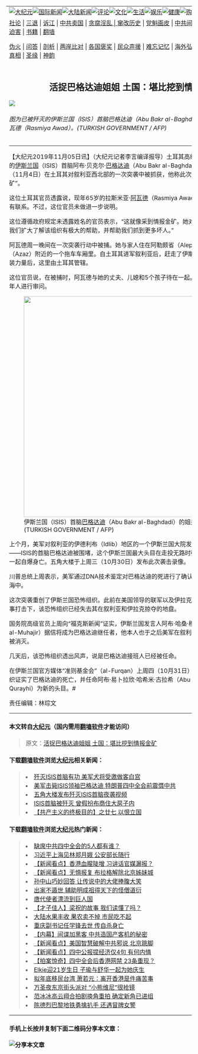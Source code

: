 <a name="1" id="1" target="_blank"></a><span id="1"></span>
<table border="0"><tr><td colspan="2" VALIGN=TOP><a href="https://github.com/cqlwsw285/djy/blob/master/gb/nsc413.md#1"><img src="https://gitlab.com/szzdlab/www/raw/master/t/djy/1.jpg" title="大纪元"></a><a href="https://github.com/cqlwsw285/djy/blob/master/gb/n24hr.md#1"><img src="https://gitlab.com/szzdlab/www/raw/master/t/djy/3.jpg" title="国际新闻"></a><a href="https://github.com/cqlwsw285/djy/blob/master/gb/nsc413.md#1"><img src="https://gitlab.com/szzdlab/www/raw/master/t/djy/4.jpg" title="大陆新闻"></a><a href="https://github.com/cqlwsw285/djy/blob/master/gb/news392.md#1"><img src="https://gitlab.com/szzdlab/www/raw/master/t/djy/5.jpg" title="评论"></a><a href="https://github.com/cqlwsw285/djy/blob/master/gb/news2007.md#1"><img src="https://gitlab.com/szzdlab/www/raw/master/t/djy/6.jpg" title="文化"></a><a href="https://github.com/cqlwsw285/djy/blob/master/gb/news2008.md#1"><img src="https://gitlab.com/szzdlab/www/raw/master/t/djy/7.jpg" title="生活"></a><a href="https://github.com/cqlwsw285/djy/blob/master/gb/ncyule.md#1"><img src="https://gitlab.com/szzdlab/www/raw/master/t/djy/8.jpg" title="娱乐"></a><a href="https://github.com/cqlwsw285/djy/blob/master/gb/nsc1002.md#1"><img src="https://gitlab.com/szzdlab/www/raw/master/t/djy/9.jpg" title="健康"><a href="https://www.youlucky.com"><img src="https://gitlab.com/szzdlab/www/raw/master/t/djy/10.jpg" title="购物"></a><a href="https://www.supportepoch.org/donation?utm_medium=epochtimes&utm_source=referral&utm_campaign=donate_button_djyhomepage"><img src="https://gitlab.com/szzdlab/www/raw/master/t/djy/12.jpg" title="捐款"></a></td></tr>
<tr><td colspan="2" VALIGN=TOP><a target="_blank" href="https://github.com/cqlwsw285/djy/blob/master/gb/9p.md#1">社论</a> | <a target="_blank" href="https://github.com/cqlwsw285/djy/blob/master/gb/nf5657.md#1">三退</a> | <a target="_blank" href="https://github.com/cqlwsw285/djy/blob/master/gb/nf6123.md#1">诉江</a> | <a target="_blank" href="https://github.com/cqlwsw285/djy/blob/master/gb/nf1176117.md#1">中共卖国</a> | <a target="_blank" href="https://github.com/cqlwsw285/djy/blob/master/gb/nf5773.md#1">贪腐淫乱 | <a target="_blank" href="https://github.com/cqlwsw285/djy/blob/master/gb/nf1176115.md#1">窜改历史</a> | <a target="_blank" href="https://github.com/cqlwsw285/djy/blob/master/gb/nf1176107.md#1">党魁画皮</a> | <a target="_blank" href="https://github.com/cqlwsw285/djy/blob/master/gb/nf1320400.md#1">中共间谍</a> | <a target="_blank" href="https://github.com/cqlwsw285/djy/blob/master/gb/nf1176114.md#1">破坏传统</a> | <a target="_blank" href="https://github.com/cqlwsw285/djy/blob/master/gb/nf5287.md#1">恶贯满盈</a> | <a target="_blank" href="https://github.com/cqlwsw285/djy/blob/master/gb/ncid278.md#1">人权</a> | <a target="_blank" href="https://github.com/cqlwsw285/djy/blob/master/gb/nf1176111.md#1">迫害</a> | <a target="_blank" href="https://github.com/cqlwsw285/djy/blob/master/gb/nf1235328.md#1">书籍</a> | <a target="_blank" href="https://github.com/cqlwsw285/www/blob/master/README.md?zsrh#1">翻墙</a></p><p><a target="_blank" href="https://github.com/cqlwsw285/djy/blob/master/gb/nf5562.md#1">伪火</a> | <a target="_blank" href="https://github.com/cqlwsw285/djy/blob/master/gb/nf4378.md#1">问答</a> | <a target="_blank" href="https://github.com/cqlwsw285/djy/blob/master/gb/nf5792.md#1">剖析</a> | <a target="_blank" href="https://github.com/cqlwsw285/djy/blob/master/gb/nf5735.md#1">两岸比对</a> | <a target="_blank" href="https://github.com/cqlwsw285/djy/blob/master/gb/nf6119.md#1">各国褒奖</a> | <a target="_blank" href="https://github.com/cqlwsw285/djy/blob/master/gb/nf6120.md#1">民众声援</a> | <a target="_blank" href="https://github.com/cqlwsw285/djy/blob/master/gb/nf1188594.md#1">难忘记忆</a> | <a target="_blank" href="https://github.com/cqlwsw285/djy/blob/master/gb/nf3180.md#1">海外弘传</a> | <a target="_blank" href="https://github.com/cqlwsw285/djy/blob/master/gb/nf5410.md#1">万人上访</a> | <a target="_blank" href="https://github.com/cqlwsw285/ntdtv/blob/master/gb/prog1530_1.md#1">和平抗议</a> | <a target="_blank" href="https://github.com/cqlwsw285/djy/blob/master/gb/nf4386.md#1">支持</a> | <a target="_blank" href="https://github.com/cqlwsw285/djy/blob/master/gb/nf4389.md#1">真相</a> | <a target="_blank" href="https://github.com/cqlwsw285/djy/blob/master/gb/nf5790.md#1">圣缘</a> | <a target="_blank" href="https://github.com/cqlwsw285/djy/blob/master/gb/nf4786.md#1">神韵</a></td></tr>
<tr><td VALIGN=TOP width="626"><h2 align=center>活捉巴格达迪姐姐 土国：堪比挖到情报金矿</h2>
<img src="http://i.epochtimes.com/assets/uploads/2019/11/000_1M02PX-1-600x400.jpg" />
<h6>图为已被歼灭的伊斯兰国（ISIS）首脑巴格达迪（Abu Bakr al-Baghdadi）的姐姐拉斯米亚·阿瓦德（Rasmiya Awad）。(TURKISH GOVERNMENT / AFP)
</h6>
<hr>
<p>【大纪元2019年11月05日讯】（大纪元记者李言编译报导）土耳其高级官员表示，已经被歼灭的<a href="https://github.com/cqlwsw285/djy/blob/master/gb/tag/%E4%BC%8A%E6%96%AF%E5%85%B0%E5%9B%BD.md">伊斯兰国</a>（ISIS）首脑阿布·贝克尔·<a href="https://github.com/cqlwsw285/djy/blob/master/gb/tag/%E5%B7%B4%E6%A0%BC%E8%BE%BE%E8%BF%AA.md">巴格达迪</a>（Abu Bakr al-Baghdadi）的姐姐<a href="https://github.com/cqlwsw285/djy/blob/master/gb/tag/%E9%98%BF%E7%93%A6%E5%BE%B7.md">阿瓦德</a>于周一（11月4日）在土耳其对叙利亚西北部的一次突袭中被抓获，他称此次捕获堪称挖掘到情报“金矿”。</p>
<p>这位土耳其官员透露说，现年65岁的拉斯米亚·<a href="https://github.com/cqlwsw285/djy/blob/master/gb/tag/%E9%98%BF%E7%93%A6%E5%BE%B7.md">阿瓦德</a>（Rasmiya Awad）被怀疑与极端主义组织有联系。不过，这位官员未做进一步说明。</p>
<p>这位遵循政府规定未透露姓名的官员表示，“这就像采到情报金矿。她对<a href="https://github.com/cqlwsw285/djy/blob/master/gb/tag/%E4%BC%8A%E6%96%AF%E5%85%B0%E5%9B%BD.md">伊斯兰国</a>所掌握的情况对我们扩大了解该组织有极大的帮助，并帮助我们抓到更多坏人。”</p>
<p>阿瓦德周一晚间在一次突袭行动中被捕。她与家人住在阿勒颇省（Aleppo Province）阿扎兹（Azaz）附近的一个拖车车厢里。自土耳其进军叙利亚后，赶走了伊斯兰国恐怖分子和库尔德武装力量后，这里由土耳其管辖。</p>
<p>这位官员说，在被捕时，阿瓦德与她的丈夫、儿媳和5个孩子待在一起。他还说，目前正在对成年人进行审问。</p>
<figure id="attachment_11634823" style="width: 600px" class="wp-caption aligncenter"><a href="http://i.epochtimes.com/assets/uploads/2019/11/collage.jpg"><img class="wp-image-11634823 size-large" src="http://i.epochtimes.com/assets/uploads/2019/11/collage-600x375.jpg" alt="" width="600" b="375" /></a><figcaption class="wp-caption-text">伊斯兰国（ISIS）首脑<a href="https://github.com/cqlwsw285/djy/blob/master/gb/tag/%E5%B7%B4%E6%A0%BC%E8%BE%BE%E8%BF%AA.md">巴格达迪</a>（Abu Bakr al-Baghdadi）的姐夫和外甥媳妇。(TURKISH GOVERNMENT / AFP)</figcaption></figure>
<p>上个月，美军对叙利亚的伊德利布（Idlib）地区的一个伊斯兰国大院发动突袭，阿瓦德的弟弟——ISIS的首脑巴格达迪被围堵，这个伊斯兰国最大头目在走投无路时强拉上自己3个年幼的孩子一起自爆身亡。五角大楼于上周三（10月30日）发布此次袭击录像。</p>
<p>川普总统上周表示，美军通过DNA技术鉴定对巴格达迪的死进行了确认，之后他的尸体被葬入大海中。</p>
<p>这次突袭重创了伊斯兰国恐怖组织。此前在美国领导的联军以及伊拉克和叙利亚盟国的一系列军事打击下，该恐怖组织已经失去其在叙利亚和伊拉克掠夺的地盘。</p>
<p>国务院高级官员上周向“福克斯新闻”证实，伊斯兰国发言人阿布·哈桑·穆哈吉尔（Abu Hassan al-Muhajir）据信将成为巴格达迪继任者，他本人也于之后美军在叙利亚西北部的另一次袭击中被消灭。</p>
<p>几天后，该恐怖组织透出风声，说是巴格达迪接班人已经被任命。</p>
<p>在伊斯兰国官方媒体“准则基金会”（al-Furqan）上周四（10月31日）发布的音频中，该恐怖组织证实了巴格达迪的死亡，并任命阿布·易卜拉欣·哈希米·古拉希（Abu Ibrahim al-Hashimi al-Qurayhi）为新的头目。#</p>
<p>责任编辑：林琮文</p>

<hr>

#### 本文转自<a href="http://www.epochtimes.com">大纪元</a>（国内需用<a href="https://git.io/JesJV">翻墙软件</a>才能访问）
> 原文：<a href="http://www.epochtimes.com/gb/19/11/5/n11634749.htm">活捉巴格达迪姐姐 土国：堪比挖到情报金矿</a>


#### 下载<a href="https://git.io/JesJV">翻墙软件</a>浏览<a href="http://www.epochtimes.com">大纪元</a>相关新闻：
> <li><a href="http://www.epochtimes.com/gb/19/10/31/n11625161.htm">歼灭ISIS首脑有功 美军犬将受邀做客白宫</a></li>
> <li><a href="http://www.epochtimes.com/gb/19/10/31/n11623795.htm">美军击毙ISIS领袖巴格达迪 特朗普四中全会前震慑中共</a></li>
> <li><a href="http://www.epochtimes.com/gb/19/10/30/n11623560.htm">五角大楼发布歼灭ISIS首脑夜袭视频</a></li>
> <li><a href="http://www.epochtimes.com/gb/19/10/30/n11622833.htm">ISIS首脑被歼灭 曾假扮布商住大房子内</a></li>
> <li><a href="https://github.com/cqlwsw285/djy/blob/master/gb/19/6/21/n11336944.md">【共产主义的终极目的】之廿七 以恨立国</a></li>

#### 下载<a href="https://git.io/JesJV">翻墙软件</a>浏览<a href="http://www.epochtimes.com">大纪元</a>热门新闻：
> <li><a href="http://www.epochtimes.com/gb/19/11/4/n11633229.htm">缺席中共四中全会的5人都有谁？</a></li>
> <li><a href="http://www.epochtimes.com/gb/19/11/4/n11633083.htm">习近平上海见林郑月娥 公安部长随行</a></li>
> <li><a href="http://www.epochtimes.com/gb/19/11/4/n11632989.htm">【新闻看点】香港血腥陡增 习讲话官媒漏报？</a></li>
> <li><a href="http://www.epochtimes.com/gb/19/11/4/n11633107.htm">【新闻看点】无惧报复 布拉格解除北京姊妹城</a></li>
> <li><a href="http://www.epochtimes.com/gb/19/10/24/n11610675.htm">孙中山巧妙回答 让传说中的大佬捧腹大笑</a></li>
> <li><a href="http://www.epochtimes.com/gb/19/10/24/n11610229.htm">出家不遁世 辅助明成祖得天下的怪僧道衍</a></li>
> <li><a href="http://www.epochtimes.com/gb/19/10/11/n11582046.htm">唐代使者漂流到巨人国</a></li>
> <li><a href="http://www.epochtimes.com/gb/19/10/25/n11612042.htm">【才子佳人】梁祝的故事 我们读懂了吗？</a></li>
> <li><a href="http://www.epochtimes.com/gb/19/11/3/n11631029.htm">大陆水果丰收 果农卖不掉 市民吃不起</a></li>
> <li><a href="http://www.epochtimes.com/gb/19/11/3/n11630905.htm">重庆副书记任学锋去世 传自杀身亡</a></li>
> <li><a href="http://www.epochtimes.com/gb/19/10/19/n11598517.htm">【内幕】间谍加黑客 中共造国产客机的秘密</a></li>
> <li><a href="http://www.epochtimes.com/gb/19/11/2/n11629293.htm">【新闻看点】美国智慧破解中共邪说 北京跳脚</a></li>
> <li><a href="http://www.epochtimes.com/gb/19/11/1/n11627605.htm">【新闻看点】四中公报提经济仅4句 有何内情</a></li>
> <li><a href="http://www.epochtimes.com/gb/19/11/1/n11626043.htm">【拍案惊奇】四中全会后香港网禁 23条重现？</a></li>
> <li><a href="http://www.epochtimes.com/gb/19/11/2/n11628658.htm">Elkie迎21岁生日 子瑜与舒华一起为她庆生</a></li>
> <li><a href="http://www.epochtimes.com/gb/19/11/3/n11631025.htm">拟年底移民台湾 萧若元：离开香港是件痛苦事</a></li>
> <li><a href="http://www.epochtimes.com/gb/19/11/3/n11629875.htm">万圣夜东京街头派对 “小熊维尼”很抢镜</a></li>
> <li><a href="http://www.epochtimes.com/gb/19/11/3/n11630758.htm">范冰冰高云翔合拍剧换角重拍 确定新角已进组</a></li>
> <li><a href="http://www.epochtimes.com/gb/19/11/2/n11628834.htm">陈德烈巴黎地铁勇擒扒手 还遇冒牌女警</a></li>
<hr>

#### 手机上长按并复制下面二维码分享本文章：<br><br><img src="http://d1p1.ip.zn2.us/v.php?action=qrcode&url=https://github.com/cqlwsw285/djy/blob/master/gb/19/11/5/n11634749.md%231" title="分享本文章"></td><td VALIGN=TOP><a href="https://github.com/cqlwsw285/djy/blob/master/gb/16/1/21/n4622075.md?dfh#1" target="_blank"><img src="https://gitlab.com/szzdlab/djy/raw/master/gb/300/wei-f1.jpg" title="中共的伪火骗局"  alt="中共的伪火骗局"></a><br><a href="https://github.com/cqlwsw285/www/blob/master/README.md?dfh#9" target="_blank"><img src="https://gitlab.com/szzdlab/djy/raw/master/gb/300/yong-h.jpg" title="永恒的见证"  alt="永恒的见证"></a><br><a href="https://github.com/cqlwsw285/djy/blob/master/gb/13/9/29/n3974789.md?dfh#1" target="_blank"><img src="https://gitlab.com/szzdlab/djy/raw/master/gb/300/shang-lnz.jpg" title="善良女子被中共投男牢"  alt="善良女子被中共投男牢"></a><br><a href="https://github.com/cqlwsw285/djy/blob/master/gb/16/3/16/n4663449.md?dfh#1" target="_blank"><img src="https://gitlab.com/szzdlab/djy/raw/master/gb/300/huo-z3.jpg" title="警卫目击活摘器官"  alt="警卫目击活摘器官"></a><br><a href="https://github.com/cqlwsw285/djy/blob/master/gb/16/8/7/n8177641.md?dfh#1" target="_blank"><img src="https://gitlab.com/szzdlab/djy/raw/master/gb/300/huo-z4.jpg" title="证人描述活摘恐怖"  alt="证人描述活摘恐怖"></a><br><a href="https://github.com/cqlwsw285/djy/blob/master/gb/10/4/19/n2881569.md?dfh#1" target="_blank"><img src="https://gitlab.com/szzdlab/djy/raw/master/gb/300/huo-z1.jpg" title="揭开活摘器官黑幕"  alt="揭开活摘器官黑幕"></a><br><a href="https://github.com/cqlwsw285/djy/blob/master/gb/10/11/7/n3077476.md?dfh#1" target="_blank"><img src="https://gitlab.com/szzdlab/djy/raw/master/gb/300/ma-ks.jpg" title="马克思的成魔之路"  alt="马克思的成魔之路"></a><br><a href="https://github.com/cqlwsw285/djy/blob/master/gb/14/6/9/n4173977.md?dfh#1" target="_blank"><img src="https://gitlab.com/szzdlab/djy/raw/master/gb/300/chang-zs.jpg" title="藏字石 蕴天机"  alt="藏字石 蕴天机"></a><br><a href="https://github.com/cqlwsw285/djy/blob/master/gb/18/5/10/n10381511.md?dfh#1" target="_blank"><img src="https://gitlab.com/szzdlab/djy/raw/master/gb/300/st1.jpg" title="关注3亿人三退"  alt="关注3亿人三退"></a><br><a href="https://github.com/cqlwsw285/djy/blob/master/gb/18/3/21/n10237682.md?dfh#1" target="_blank"><img src="https://gitlab.com/szzdlab/djy/raw/master/gb/300/jie-t.jpg" title="解体中共复兴中华"  alt="解体中共复兴中华"></a><br><a href="https://github.com/cqlwsw285/djy/blob/master/gb/9/2/9/n2422991.md?dfh#1" target="_blank"><img src="https://gitlab.com/szzdlab/djy/raw/master/gb/300/gao-zs.jpg" title="中共迫害良心律师"  alt="中共迫害良心律师"></a><br><a href="https://github.com/cqlwsw285/djy/blob/master/gb/18/12/9/n10900044.md?dfh#1" target="_blank"><img src="https://gitlab.com/szzdlab/djy/raw/master/gb/300/sj1.jpg" title="303万人举报江泽民"  alt="303万人举报江泽民"></a><br><a href="https://github.com/cqlwsw285/djy/blob/master/gb/18/8/28/n10672014.md?dfh#1" target="_blank"><img src="https://gitlab.com/szzdlab/djy/raw/master/gb/300/sj2.jpg" title="这些官员为何起诉江泽民"  alt="这些官员为何起诉江泽民"></a><br><a href="https://github.com/cqlwsw285/djy/blob/master/gb/8/12/18/n2367165.md?dfh#1" target="_blank"><img src="https://gitlab.com/szzdlab/djy/raw/master/gb/300/liangan.jpg" title="海峡两岸的强烈对比"  alt="海峡两岸的强烈对比"></a><br><a href="https://github.com/cqlwsw285/djy/blob/master/gb/15/5/5/n4427238.md?dfh#1" target="_blank"><img src="https://gitlab.com/szzdlab/djy/raw/master/gb/300/jia-ndzl.jpg" title="加拿大总理的贺信"  alt="加拿大总理的贺信"></a><br><a href="https://github.com/cqlwsw285/djy/blob/master/gb/11/6/17/n3289382.md?dfh#1" target="_blank"><img src="https://gitlab.com/szzdlab/djy/raw/master/gb/300/xiao-wd.jpg" title="探寻真相兼听则明"  alt="探寻真相兼听则明"></a><br><a href="https://github.com/cqlwsw285/djy/blob/master/gb/18/10/27/n10812623.md?dfh#1" target="_blank"><img src="https://gitlab.com/szzdlab/djy/raw/master/gb/300/yindu.jpg" title="印度媒体报道东方"  alt="印度媒体报道东方"></a><br><a href="https://github.com/cqlwsw285/djy/blob/master/gb/18/6/9/n10469652.md?dfh#1" target="_blank"><img src="https://gitlab.com/szzdlab/djy/raw/master/gb/300/xie-j.jpg" title="不一样的海外校园"  alt="不一样的海外校园"></a><br><a href="https://github.com/cqlwsw285/djy/blob/master/gb/7/4/5/n1669415.md?dfh#1" target="_blank"><img src="https://gitlab.com/szzdlab/djy/raw/master/gb/300/li-up.jpg" title="从大师到徒弟的传奇"  alt="从大师到徒弟的传奇"></a><br><a href="https://github.com/cqlwsw285/djy/blob/master/gb/17/5/26/n9191512.md?dfh#1" target="_blank"><img src="https://gitlab.com/szzdlab/djy/raw/master/gb/300/zfl2.jpg" title="亿万人与东方一本奇书"  alt="亿万人与东方一本奇书"></a><br><a href="https://github.com/cqlwsw285/djy/blob/master/gb/13/11/27/n4020290.md?dfh#1" target="_blank"><img src="https://gitlab.com/szzdlab/djy/raw/master/gb/300/zhen-h.jpg" title="大陆见不到的震撼场面"  alt="大陆见不到的震撼场面"></a><br><a href="https://github.com/cqlwsw285/djy/blob/master/gb/15/7/17/n4482910.md?dfh#1" target="_blank"><img src="https://gitlab.com/szzdlab/djy/raw/master/gb/300/dalu-sk.jpg" title="人心向善 大陆当初盛况"  alt="人心向善 大陆当初盛况"></a><br><a href="https://github.com/cqlwsw285/djy/blob/master/gb/9/10/15/n2689419.md?dfh#1" target="_blank"><img src="https://gitlab.com/szzdlab/djy/raw/master/gb/300/zfl1.jpg" title="追寻真理 这书讲什么"  alt="追寻真理 这书讲什么"></a><br><a href="https://github.com/cqlwsw285/www/blob/master/README.md?dfh#1" target="_blank"><img src="https://gitlab.com/szzdlab/djy/raw/master/gb/300/fq1.jpg" title="下载免费翻墙软件"  alt="下载免费翻墙软件"></a><br></td></tr></table>
